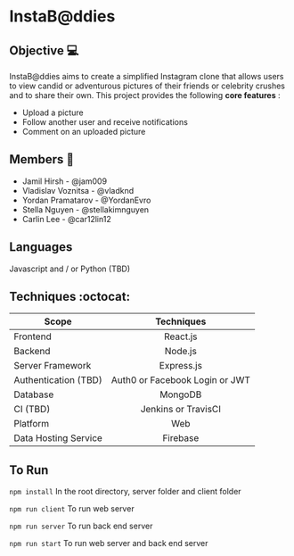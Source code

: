 # InstaB@ddies

## Objective :computer:
InstaB@ddies aims to create a simplified Instagram clone that allows users to view candid or adventurous pictures of their friends or celebrity crushes and to share their own. This project provides the following **core features** :
* Upload a picture
* Follow another user and receive notifications
* Comment on an uploaded picture

## Members :bust_in_silhouette:
* Jamil Hirsh - @jam009
* Vladislav Voznitsa - @vladknd
* Yordan Pramatarov - @YordanEvro
* Stella Nguyen - @stellakimnguyen
* Carlin Lee - @car12lin12

## Languages
Javascript and / or Python (TBD)

## Techniques :octocat:
| Scope                 | Techniques                      |
| --------------        |:-----------------------:        |
| Frontend              | React.js                        |
| Backend               | Node.js                         |
| Server Framework      | Express.js                      |
| Authentication (TBD)  | Auth0 or Facebook Login or JWT  |
| Database              | MongoDB                         |
| CI (TBD)              | Jenkins or TravisCI             |
| Platform              | Web                             |
| Data Hosting Service  | Firebase                        |

## To Run
``` npm install ```
In the root directory, server folder and client folder

``` npm run client ```
To run web server

``` npm run server ```
To run back end server

``` npm run start ```
To run web server and back end server